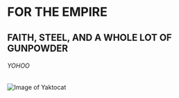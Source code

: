 # FOR THE EMPIRE
## FAITH, STEEL, AND A WHOLE LOT OF GUNPOWDER
###### YOHOO

![Image of Yaktocat](https://octodex.github.com/images/yaktocat.png)

